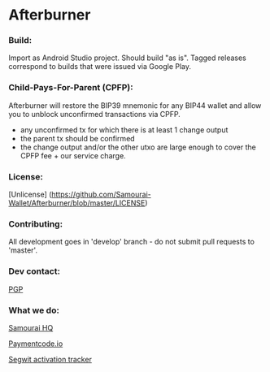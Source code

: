 # Afterburner

### Build:

Import as Android Studio project. Should build "as is". Tagged releases correspond to builds that were issued via Google Play.

### Child-Pays-For-Parent (CPFP):

Afterburner will restore the BIP39 mnemonic for any BIP44 wallet and allow you to unblock unconfirmed transactions via CPFP.

* any unconfirmed tx for which there is at least 1 change output
* the parent tx should be confirmed
* the change output and/or the other utxo are large enough to cover the CPFP fee + our service charge.

### License:

[Unlicense] (https://github.com/Samourai-Wallet/Afterburner/blob/master/LICENSE)

### Contributing:

All development goes in 'develop' branch - do not submit pull requests to 'master'.

### Dev contact:

[PGP](http://pgp.mit.edu/pks/lookup?op=get&search=0x72B5BACDFEDF39D7)

### What we do:

[Samourai HQ](http://samouraiwallet.com)

[Paymentcode.io](http://paymentcode.io)

[Segwit activation tracker](http://segw.it)
